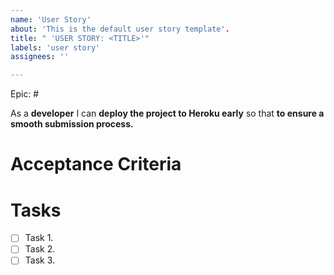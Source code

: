 ```yaml
---
name: 'User Story'
about: 'This is the default user story template'.
title: " 'USER STORY: <TITLE>'"
labels: 'user story'
assignees: ''

---
```


Epic: #

As a **developer**  I can **deploy the project to Heroku early** so that **to ensure a smooth submission process.**

# Acceptance Criteria
 
# Tasks
 - [ ] Task 1.
 - [ ] Task 2.
 - [ ] Task 3.

